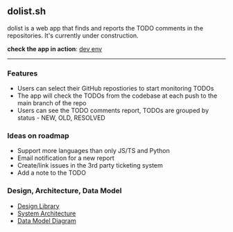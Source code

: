 ## dolist.sh
dolist is a web app that finds and reports the TODO comments in the repositories. It's currently under construction. 

 **check the app in action**: <a href="http://15.188.137.121" target="_blank">dev env</a>

---

### Features
- Users can select their GitHub repostiories to start monitoring TODOs
- The app will check the TODOs from the codebase at each push to the main branch of the repo
- Users can see the TODO comments report, TODOs are grouped by status - NEW, OLD, RESOLVED

### Ideas on roadmap
- Support more languages than only JS/TS and Python
- Email notification for a new report
- Create/link issues in the 3rd party ticketing system
- Add a note to the TODO

### Design, Architecture, Data Model
- [Design Library](https://www.figma.com/file/lSDHziGxwbopLfoL8p43Cb/Design-System?node-id=0%3A1)
- [System Architecture](https://drive.google.com/file/d/1QEfP89Zb5kh3Bgez4r786wvwnbHva9Z7/view?usp=sharing)
- [Data Model Diagram](https://drive.google.com/file/d/1MlEYuoKS7iMn3ZGHOVMeb6cs8FxjBBII/view)
